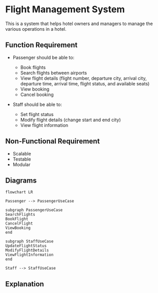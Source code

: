 # Flight Management System
This is a system that helps hotel owners and managers to manage the various operations in a hotel.

## Function Requirement

- Passenger should be able to:
  - Book flights
  - Search flights between airports
  - View flight details (flight number, departure city, arrival city, departure time, arrival time, flight status, and available seats)
  - View booking
  - Cancel booking

- Staff should be able to:
  - Set flight status
  - Modify flight details (change start and end city)
  - View flight information

## Non-Functional Requirement
- Scalable
- Testable
- Modular

## Diagrams
```mermaid
flowchart LR

Passenger --> PassengerUseCase

subgraph PassengerUseCase
SearchFlights
BookFlight
CancelFlight
ViewBooking
end

subgraph StaffUseCase
UpdateFlightStatus
ModifyFlightDetails
ViewFlightInformation
end

Staff --> StaffUseCase
```

## Explanation